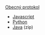 [Obecný protokol](protocol.md)

* [Javascript](protocol_javascript.md)
* [Python](protocol_python.md)
* [Java](java_example.zip) (zip)
